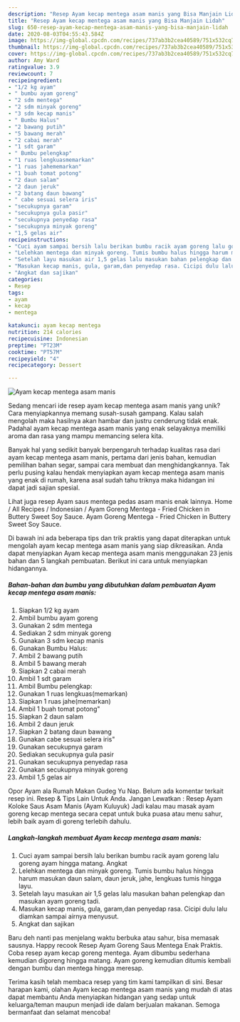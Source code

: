 ```yaml
---
description: "Resep Ayam kecap mentega asam manis yang Bisa Manjain Lidah"
title: "Resep Ayam kecap mentega asam manis yang Bisa Manjain Lidah"
slug: 650-resep-ayam-kecap-mentega-asam-manis-yang-bisa-manjain-lidah
date: 2020-08-03T04:55:43.584Z
image: https://img-global.cpcdn.com/recipes/737ab3b2cea40589/751x532cq70/ayam-kecap-mentega-asam-manis-foto-resep-utama.jpg
thumbnail: https://img-global.cpcdn.com/recipes/737ab3b2cea40589/751x532cq70/ayam-kecap-mentega-asam-manis-foto-resep-utama.jpg
cover: https://img-global.cpcdn.com/recipes/737ab3b2cea40589/751x532cq70/ayam-kecap-mentega-asam-manis-foto-resep-utama.jpg
author: Amy Ward
ratingvalue: 3.9
reviewcount: 7
recipeingredient:
- "1/2 kg ayam"
- " bumbu ayam goreng"
- "2 sdm mentega"
- "2 sdm minyak goreng"
- "3 sdm kecap manis"
- " Bumbu Halus"
- "2 bawang putih"
- "5 bawang merah"
- "2 cabai merah"
- "1 sdt garam"
- " Bumbu pelengkap"
- "1 ruas lengkuasmemarkan"
- "1 ruas jahememarkan"
- "1 buah tomat potong"
- "2 daun salam"
- "2 daun jeruk"
- "2 batang daun bawang"
- " cabe sesuai selera iris"
- "secukupnya garam"
- "secukupnya gula pasir"
- "secukupnya penyedap rasa"
- "secukupnya minyak goreng"
- "1,5 gelas air"
recipeinstructions:
- "Cuci ayam sampai bersih lalu berikan bumbu racik ayam goreng lalu goreng ayam hingga matang. Angkat"
- "Lelehkan mentega dan minyak goreng. Tumis bumbu halus hingga harum masukan daun salam, daun jeruk, jahe, lengkuas tumis hingga layu."
- "Setelah layu masukan air 1,5 gelas lalu masukan bahan pelengkap dan masukan ayam goreng tadi."
- "Masukan kecap manis, gula, garam,dan penyedap rasa. Cicipi dulu lalu diamkan sampai airnya menyusut."
- "Angkat dan sajikan"
categories:
- Resep
tags:
- ayam
- kecap
- mentega

katakunci: ayam kecap mentega 
nutrition: 214 calories
recipecuisine: Indonesian
preptime: "PT23M"
cooktime: "PT57M"
recipeyield: "4"
recipecategory: Dessert

---
```



![Ayam kecap mentega asam manis](https://img-global.cpcdn.com/recipes/737ab3b2cea40589/751x532cq70/ayam-kecap-mentega-asam-manis-foto-resep-utama.jpg)

Sedang mencari ide resep ayam kecap mentega asam manis yang unik? Cara menyiapkannya memang susah-susah gampang. Kalau salah mengolah maka hasilnya akan hambar dan justru cenderung tidak enak. Padahal ayam kecap mentega asam manis yang enak selayaknya memiliki aroma dan rasa yang mampu memancing selera kita.

Banyak hal yang sedikit banyak berpengaruh terhadap kualitas rasa dari ayam kecap mentega asam manis, pertama dari jenis bahan, kemudian pemilihan bahan segar, sampai cara membuat dan menghidangkannya. Tak perlu pusing kalau hendak menyiapkan ayam kecap mentega asam manis yang enak di rumah, karena asal sudah tahu triknya maka hidangan ini dapat jadi sajian spesial.

Lihat juga resep Ayam saus mentega pedas asam manis enak lainnya. Home / All Recipes / Indonesian / Ayam Goreng Mentega - Fried Chicken in Buttery Sweet Soy Sauce. Ayam Goreng Mentega - Fried Chicken in Buttery Sweet Soy Sauce.


Di bawah ini ada beberapa tips dan trik praktis yang dapat diterapkan untuk mengolah ayam kecap mentega asam manis yang siap dikreasikan. Anda dapat menyiapkan Ayam kecap mentega asam manis menggunakan 23 jenis bahan dan 5 langkah pembuatan. Berikut ini cara untuk menyiapkan hidangannya.

<!--inarticleads1-->

##### Bahan-bahan dan bumbu yang dibutuhkan dalam pembuatan Ayam kecap mentega asam manis:

1. Siapkan 1/2 kg ayam
1. Ambil  bumbu ayam goreng
1. Gunakan 2 sdm mentega
1. Sediakan 2 sdm minyak goreng
1. Gunakan 3 sdm kecap manis
1. Gunakan  Bumbu Halus:
1. Ambil 2 bawang putih
1. Ambil 5 bawang merah
1. Siapkan 2 cabai merah
1. Ambil 1 sdt garam
1. Ambil  Bumbu pelengkap:
1. Gunakan 1 ruas lengkuas(memarkan)
1. Siapkan 1 ruas jahe(memarkan)
1. Ambil 1 buah tomat potong&#34;
1. Siapkan 2 daun salam
1. Ambil 2 daun jeruk
1. Siapkan 2 batang daun bawang
1. Gunakan  cabe sesuai selera iris&#34;
1. Gunakan secukupnya garam
1. Sediakan secukupnya gula pasir
1. Gunakan secukupnya penyedap rasa
1. Gunakan secukupnya minyak goreng
1. Ambil 1,5 gelas air


Opor Ayam ala Rumah Makan Gudeg Yu Nap. Belum ada komentar terkait resep ini. Resep &amp; Tips Lain Untuk Anda. Jangan Lewatkan : Resep Ayam Koloke Saus Asam Manis (Ayam Kuluyuk) Jadi kalau mau masak ayam goreng kecap mentega secara cepat untuk buka puasa atau menu sahur, lebih baik ayam di goreng terlebih dahulu. 

<!--inarticleads2-->

##### Langkah-langkah membuat Ayam kecap mentega asam manis:

1. Cuci ayam sampai bersih lalu berikan bumbu racik ayam goreng lalu goreng ayam hingga matang. Angkat
1. Lelehkan mentega dan minyak goreng. Tumis bumbu halus hingga harum masukan daun salam, daun jeruk, jahe, lengkuas tumis hingga layu.
1. Setelah layu masukan air 1,5 gelas lalu masukan bahan pelengkap dan masukan ayam goreng tadi.
1. Masukan kecap manis, gula, garam,dan penyedap rasa. Cicipi dulu lalu diamkan sampai airnya menyusut.
1. Angkat dan sajikan


Baru deh nanti pas menjelang waktu berbuka atau sahur, bisa memasak sausnya. Happy recook Resep Ayam Goreng Saus Mentega Enak Praktis. Coba resep ayam kecap goreng mentega. Ayam dibumbu sederhana kemudian digoreng hingga matang. Ayam goreng kemudian ditumis kembali dengan bumbu dan mentega hingga meresap. 

Terima kasih telah membaca resep yang tim kami tampilkan di sini. Besar harapan kami, olahan Ayam kecap mentega asam manis yang mudah di atas dapat membantu Anda menyiapkan hidangan yang sedap untuk keluarga/teman maupun menjadi ide dalam berjualan makanan. Semoga bermanfaat dan selamat mencoba!
